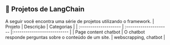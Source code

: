 ## 👻 Projetos de LangChain

A seguir você encontra uma série de projetos utilizando o framework.
| Projeto              | Descrição                | Categorias                 |
| :-------------------- | :--------------------- |:--------------------------- |
|     Page content chatbot       |     O chatbot responde perguntas sobre o conteúdo de um site.      |      webscrapping, chatbot           |
